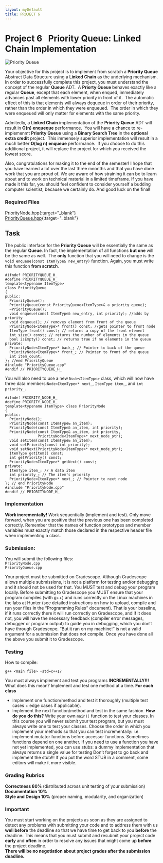 ```yaml
---
layout: myDefault
title: PROJECT 6
---
```


# Project 6 &nbsp; Priority Queue: Linked Chain Implementation
![Priority Queue](https://challengepost-s3-challengepost.netdna-ssl.com/photos/production/software_photos/000/935/494/datas/original.png)  
  
Your objective for this project is to implement from scratch a **Priority Queue** Abstract Data Structure using a **Linked Chain** as the underlying mechanism.  In order to successfully complete this project, you must understand the concept of the regular **Queue** ADT. &nbsp;A **Priorty Queue** behaves exactly like a regular **Queue**, except that each element, when enqued, immediately advances past all elements with lower priority in front of it. &nbsp;The automatic effect of this is that elements will always dequeue in order of their priority, rather than the order in which they were enqueued. &nbsp;The order in which they were enqueued will only matter for elements with the same priority.  

Admitedly, a **Linked Chain** implementation of the **Priority Queue** ADT will result in **O(n)** **enqueque** performance. &nbsp;You will have a chance to re-implemenmt **Priority Queue** using a **Binary Search Tree** in the **optional extra credit** project. &nbsp;This immensely superior implementation will result in a much better **O(log n)** **enqueue** performance. &nbsp;If you choose to do this additional project, it will replace the project for which you received the lowest score.  

Also, congratulations for making it to the end of the semester! I hope that you have learned a lot over the last three mnonths and that you have done work that you are proud of.  We are aware of how straining it can be to learn about and to work on technical material in a limited timeframe.  If you have made it this far, you should feel confident to consider yourself a budding computer scientist, because we certainly do. And good luck on the final!

### Required Files
[PriorityNode.hpp](PriorityNode.hpp){:target="_blank"}  
[PriorityQueue.hpp](PriorityQueue.hpp){:target="_blank"}

## Task
The public interface for the **Priority Queue** will be essentially the same as the regular **Queue**.  In fact, the implementation of all functions **but one** will be the same as well. &nbsp;The **only** function that you will need to change is the `void enqueue(const ItemType& new_entry)` function. Again, you must write this function **from scratch**.  
```
#ifndef PRIORITYQUEUE_H_
#define PRIORITYQUEUE_H_
template<typename ItemType>
class PriorityQueue
{
public:
  PriorityQueue();
  PriorityQueue(const PriorityQueue<ItemType>& a_priority_queue);
  ~PriorityQueue();
  void enqueue(const ItemType& new_entry, int priority); //adds by priority
  void dequeue(); // removes element from front of the queue
  PriorityNode<ItemType>* front() const; //gets pointer to front node
  ItemType front() const; // returns a copy of the front element
  int size() const; // returns the number of elements in the queue
  bool isEmpty() const; // returns true if no elements in the queue
private:
  PriorityNode<ItemType>* back_; // Pointer to back of the queue
  PriorityNode<ItemType>* front_; // Pointer to front of the queue
  int item_count;
}; //end PriorityQueue
#include "PriorityQueue.cpp"
#endif // PRIORITYQUEUE_H_ 
```
You will also need to use a new `Node<ItemType>` class, which will now have three data members:`Node<ItemType>* next_`, `ItemType item_`, and `int priority_`.  
```
#ifndef PRIORITY_NODE_H_ 
#define PRIORITY_NODE_H_
template<typename ItemType> class PriorityNode
{
public:
  PriorityNode();
  PriorityNode(const ItemType& an_item);
  PriorityNode(const ItemType& an_item, int priority);
  PriorityNode(const ItemType& an_item, int priority, 
               PriorityNode<ItemType>* next_node_ptr);
  void setItem(const ItemType& an_item);
  void setPriority(const int priority);
  void setNext(PriorityNode<ItemType>* next_node_ptr);
  ItemType getItem() const;
  int getPriority() const;
  PriorityNode<ItemType>* getNext() const;
private:
  ItemType item_; // A data item
  int priority_; // The item's priority
  PriorityNode<ItemType>* next_; // Pointer to next node
}; // end PriorityNode
#include "PriorityNode.cpp"
#endif // PRIORITYNODE_H_ 
```
### Implementation
**Work incrementally!** Work sequentially (implement and test). Only move forward, when you are positive that the previous one has been completed correctly. Remember that the names of function prototypes and member variables must exactly match those declared in the respective header file when implementing a class.

### Submission:
You will submit the following files:  
`PriorityNode.cpp`  
`PriorityQueue.cpp`  
  
Your project must be submitted on Gradescope. Although Gradescope allows multiple submissions, it is not a platform for testing and/or debugging and it should not be used for that. You MUST test and debug your program locally. Before submitting to Gradescope you MUST ensure that your program compiles (with g++) and runs correctly on the Linux machines in the labs at Hunter (see detailed instructions on how to upload, compile and run your files in the “Programming Rules” document). That is your baseline, if it runs correctly there it will run correctly on Gradescope, and if it does not, you will have the necessary feedback (compiler error messages, debugger or program output) to guide you in debugging, which you don’t have through Gradescope. “But it ran on my machine!” is not a valid argument for a submission that does not compile. Once you have done all the above you submit it to Gradescope.

### Testing
How to compile:
```
g++ <main file> -std=c++17
```
You must always implement and test you programs **INCREMENTALLY!!!**
What does this mean? Implement and test one method at a time.
**For each class**
- Implement one function/method and test it thoroughly (multiple test cases + edge cases if applicable).
- Implement the next function/method and test in the same fashion.
**How do you do this?** Write your own `main()` function to test your classes. In this course you will never submit your test program, but you must always write one to test your classes. Choose the order in which you implement your methods so that you can test incrementally: i.e. implement mutator functions before accessor functions. Sometimes functions depend on one another. If you need to use a function you have not yet implemented, you can use stubs: a dummy implementation that always returns a single value for testing Don’t forget to go back and implement the stub!!! If you put the word STUB in a comment, some editors will make it more visible.

### Grading Rubrics
**Correctness 80%** (distributed across unit testing of your submission)  
**Documentation 10%**  
**Style and Design 10%** (proper naming, modularity, and organization)  

### Important
You must start working on the projects as soon as they are assigned to detect any problems with submitting your code and to address them with us **well before** the deadline so that we have time to get back to you **before** the deadline. This means that you must submit and resubmit your project code **early** and **often** in order to resolve any issues that might come up **before** the project deadline.  
**There will be no negotiation about project grades after the submission deadline.**
  
  
